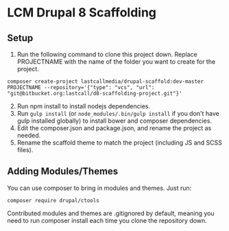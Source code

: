 LCM Drupal 8 Scaffolding
========================

Setup
-----

1. Run the following command to clone this project down.  Replace PROJECTNAME with the name of the folder you want to create for the project.

  ```
  composer create-project lastcallmedia/drupal-scaffold:dev-master PROJECTNAME --repository='{"type": "vcs", "url": "git@bitbucket.org:lastcall/d8-scaffolding-project.git"}'
  ```
2. Run npm install to install nodejs dependencies.
3. Run `gulp install` (or `node_modules/.bin/gulp install` if you don't have gulp installed globally) to install bower and composer dependencies.
4. Edit the composer.json and package.json, and rename the project as needed.
5. Rename the scaffold theme to match the project (including JS and SCSS files).

Adding Modules/Themes
---------------------
You can use composer to bring in modules and themes.  Just run:

```
composer require drupal/ctools
```
Contributed modules and themes are .gitignored by default, meaning you need to run composer install each time you clone the repository down.


